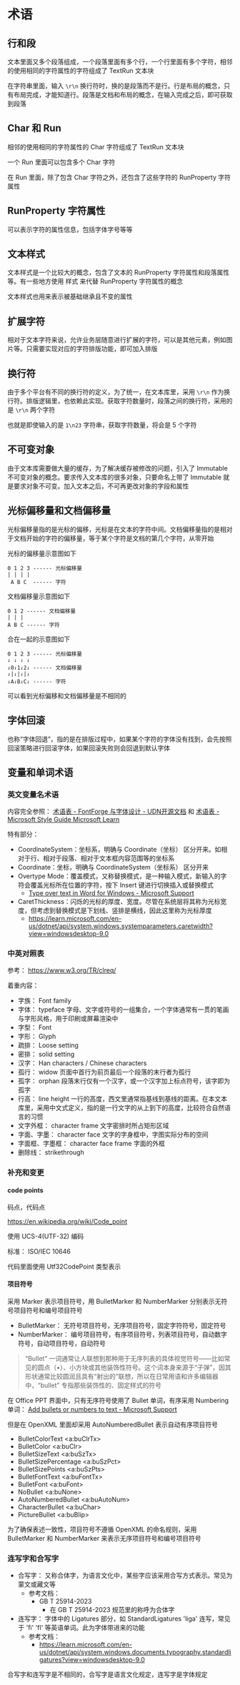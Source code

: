 ﻿# 术语

## 行和段

文本里面又多个段落组成，一个段落里面有多个行，一个行里面有多个字符，相邻的使用相同的字符属性的字符组成了 TextRun 文本块

在字符串里面，输入 `\r\n` 换行符时，换的是段落而不是行。行是布局的概念，只有布局完成，才能知道行。段落是文档和布局的概念，在输入完成之后，即可获取到段落

## Char 和 Run

相邻的使用相同的字符属性的 Char 字符组成了 TextRun 文本块

一个 Run 里面可以包含多个 Char 字符

在 Run 里面，除了包含 Char 字符之外，还包含了这些字符的 RunProperty 字符属性

## RunProperty 字符属性

可以表示字符的属性信息，包括字体字号等等

## 文本样式

文本样式是一个比较大的概念，包含了文本的 RunProperty 字符属性和段落属性等。有一些地方使用 样式 来代替 RunProperty 字符属性的概念

文本样式也用来表示被基础继承且不变的属性

## 扩展字符

相对于文本字符来说，允许业务层随意进行扩展的字符，可以是其他元素，例如图片等。只需要实现对应的字符排版功能，即可加入排版

## 换行符

由于多个平台有不同的换行符的定义，为了统一，在文本库里，采用 `\r\n` 作为换行符。排版逻辑里，也依赖此实现。获取字符数量时，段落之间的换行符，采用的是 `\r\n` 两个字符

也就是即使输入的是 `1\n23` 字符串，获取字符数量，将会是 5 个字符

## 不可变对象

由于文本库需要做大量的缓存，为了解决缓存被修改的问题，引入了 Immutable 不可变对象的概念。要求传入文本库的很多对象，只要命名上带了 Immutable 就是要求对象不可变。加入文本之后，不可再更改对象的字段和属性

## 光标偏移量和文档偏移量

光标偏移量指的是光标的偏移，光标是在文本的字符中间。文档偏移量指的是相对于文档开始的字符的偏移量，等于某个字符是文档的第几个字符，从零开始

光标的偏移量示意图如下

```
0 1 2 3 ------ 光标偏移量
| | | |
 A B C  ------ 字符 
```

文档偏移量示意图如下

```
0 1 2 ------ 文档偏移量
| | |              
A B C ------ 字符
```

合在一起的示意图如下

```
0 1 2 3 ------ 光标偏移量
⇃ ⇃ ⇃ ⇃              
⇃0⇃1⇃2⇃ ------ 文档偏移量
⇃|⇃|⇃|⇃              
⇃A⇃B⇃C⇃ ------ 字符
```

可以看到光标偏移和文档偏移量是不相同的

## 字体回滚

也称“字体回退”，指的是在排版过程中，如果某个字符的字体没有找到，会先按照回滚策略进行回滚字体，如果回滚失败则会回退到默认字体

## 变量和单词术语

### 英文变量名术语

内容完全参照： [术语表 - FontForge 与字体设计 - UDN开源文档](https://doc.yonyoucloud.com/doc/wiki/project/fontforge-and-font-design/glossary.html ) 和 [术语表 - Microsoft Style Guide Microsoft Learn](https://learn.microsoft.com/en-us/style-guide/a-z-word-list-term-collections/t/text-text-message )

特有部分：

- CoordinateSystem：坐标系，明确与 Coordinate（坐标） 区分开来。如相对于行、相对于段落、相对于文本框内容范围等的坐标系
- Coordinate：坐标，明确与 CoordinateSystem（坐标系） 区分开来
- Overtype Mode：覆盖模式，又称替换模式，是一种输入模式，新输入的字符会覆盖光标所在位置的字符，按下 Insert 键进行切换插入或替换模式 
  - [Type over text in Word for Windows - Microsoft Support](https://support.microsoft.com/en-us/office/type-over-text-in-word-for-windows-62c15c48-0936-4902-affe-4cadd71b7038 )
- CaretThickness：闪烁的光标的厚度、宽度。尽管在系统层将其称为光标宽度，但考虑到替换模式是下划线、竖排是横线，因此这里称为光标厚度
  - https://learn.microsoft.com/en-us/dotnet/api/system.windows.systemparameters.caretwidth?view=windowsdesktop-9.0

### 中英对照表

参考： https://www.w3.org/TR/clreq/

着重内容：

- 字族： Font family
- 字体： typeface 字母、文字或符号的一组集合，一个字体通常有一贯的笔画与字形风格，用于印刷或屏幕渲染中
- 字型： Font
- 字形： Glyph
- 疏排： Loose setting
- 密排： solid setting
- 汉字： Han characters / Chinese characters
- 孤行： widow 页面中首行为前页最后一个段落的末行者为孤行
- 孤字： orphan 段落末行仅有一个汉字，或一个汉字加上标点符号，该字即为孤字
- 行高： line height 一行的高度，西文里通常指基线到基线的距离。在本文本库里，采用中文式定义，指的是一行文字的从上到下的高度，比较符合自然语言的习惯
- 文字外框： character frame	文字密排时所占矩形区域
- 字面、字墨： character face 文字的字身框中，字图实际分布的空间
- 字面框、字墨框： character face frame 字面的外框
- 删除线： strikethrough

### 补充和变更

#### code points

码点，代码点

https://en.wikipedia.org/wiki/Code_point

使用 UCS-4(UTF-32) 编码

标准： ISO/IEC 10646

代码里面使用 Utf32CodePoint 类型表示

#### 项目符号

采用 Marker 表示项目符号，用 BulletMarker 和 NumberMarker 分别表示无符号项目符号和编号项目符号

- BulletMarker： 无符号项目符号，无序项目符号，固定字符符号，固定符号
- NumberMarker： 编号项目符号，有序项目符号，列表项目符号，自动数字符号，自动项目符号，自动符号

> “Bullet” 一词通常让人联想到那种用于无序列表的具体视觉符号——比如常见的圆点（•）、小方块或其他装饰性符号。这个词本身来源于“子弹”，因其形状通常比较圆润且具有“射出的”联想，所以在日常用语和许多编辑器中，“bullet” 专指那些装饰性的、固定样式的符号

在 Office PPT 界面中，只有无序符号使用了 Bullet 单词，有序采用 Numbering 单词： [Add bullets or numbers to text - Microsoft Support](https://support.microsoft.com/en-us/office/add-bullets-or-numbers-to-text-a6f1b87e-fca8-47da-ade9-5d99b7f41f04 )

但是在 OpenXML 里面却采用 AutoNumberedBullet 表示自动有序项目符号

- BulletColorText <a:buClrTx>
- BulletColor <a:buClr>
- BulletSizeText <a:buSzTx>
- BulletSizePercentage <a:buSzPct>
- BulletSizePoints <a:buSzPts>
- BulletFontText <a:buFontTx>
- BulletFont <a:buFont>
- NoBullet <a:buNone>
- AutoNumberedBullet <a:buAutoNum>
- CharacterBullet <a:buChar>
- PictureBullet <a:buBlip>

为了确保表述一致性，项目符号不遵循 OpenXML 的命名规则，采用 BulletMarker 和 NumberMarker 来表示无序项目符号和编号项目符号

### 连写字和合写字

- 合写字： 又称合体字，为语言文化中，某些字应该采用合写方式表示。常见为蒙文或藏文等
  - 参考文档：
    - GB T 25914-2023
      - 在 GB T 25914-2023 规范里的称呼为合体字
- 连写字： 字体中的 Ligatures 部分，如 StandardLigatures 'liga' 连写，常见于 'fi' 'fl' 等英语单词。此为字体带进来的功能
  - 参考文档：
    - https://learn.microsoft.com/en-us/dotnet/api/system.windows.documents.typography.standardligatures?view=windowsdesktop-9.0

合写字和连写字是不相同的，合写字是语言文化规定，连写字是字体规定